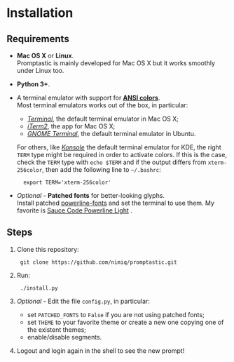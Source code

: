 Installation
============

Requirements
------------
- **Mac OS X** or **Linux**.  
Promptastic is mainly developed for Mac OS X but it works smoothly under Linux too.
- **Python 3+**\.  
- A terminal emulator with support for
[**ANSI colors**](http://en.wikipedia.org/wiki/ANSI_escape_code).  
Most terminal emulators works out of the box, in particular:
    - [*Terminal*](http://en.wikipedia.org/wiki/Terminal_\(OS_X\)), the default terminal emulator
    in Mac OS X;
    - [*iTerm2*](http://iterm2.com), the app for Mac OS X;
    - [*GNOME Terminal*](http://en.wikipedia.org/wiki/GNOME_Terminal), the default terminal emulator
    in Ubuntu.

  For others, like [*Konsole*](http://en.wikipedia.org/wiki/Konsole) the default terminal emulator
for KDE, the right `TERM` type might be required in order to activate colors. If this is the case,
check the `TERM` type with `echo $TERM` and if the output differs from `xterm-256color`, then
add the following line to `~/.bashrc`:

        export TERM='xterm-256color'
- *Optional* - **Patched fonts** for better-looking glyphs.  
Install patched [powerline-fonts](https://github.com/Lokaltog/powerline-fonts) and set the 
terminal to use them. My favorite is
[Sauce Code Powerline Light](https://github.com/Lokaltog/powerline-fonts/tree/master/SourceCodePro)
.

Steps
-----
1. Clone this repository:

        git clone https://github.com/nimiq/promptastic.git
2. Run:

        ./install.py
3. *Optional* - Edit the file `config.py`, in particular:
    - set `PATCHED_FONTS` to `False` if you are not using patched fonts;
    - set `THEME` to your favorite theme or create a new one copying one of the existent themes;
    - enable/disable segments.
4. Logout and login again in the shell to see the new prompt!
